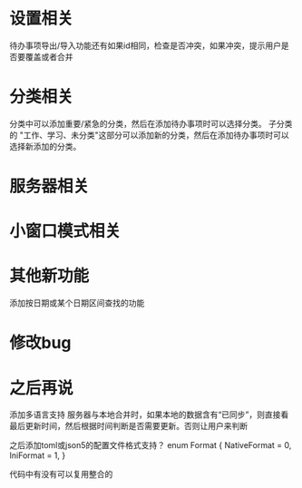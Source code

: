 # 设置相关
待办事项导出/导入功能还有如果id相同，检查是否冲突，如果冲突，提示用户是否要覆盖或者合并

# 分类相关
分类中可以添加重要/紧急的分类，然后在添加待办事项时可以选择分类。
子分类的 "工作、学习、未分类"这部分可以添加新的分类，然后在添加待办事项时可以选择新添加的分类。

# 服务器相关

# 小窗口模式相关

# 其他新功能
添加按日期或某个日期区间查找的功能

# 修改bug


# 之后再说
添加多语言支持
服务器与本地合并时，如果本地的数据含有“已同步”，则直接看最后更新时间，然后根据时间判断是否需要更新。否则让用户来判断


之后添加toml或json5的配置文件格式支持？
enum Format {
        NativeFormat = 0,
        IniFormat = 1,
}


代码中有没有可以复用整合的






